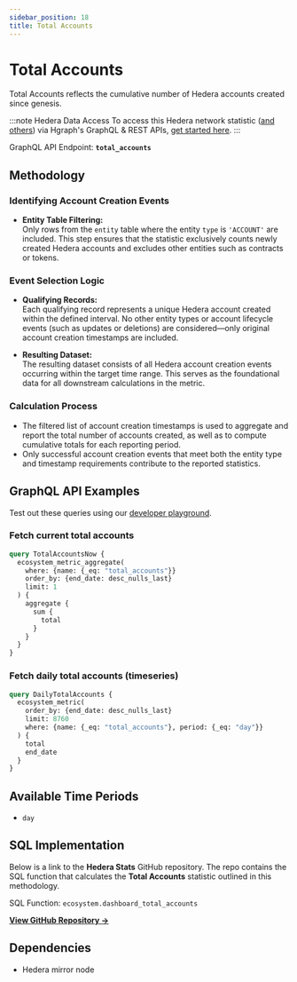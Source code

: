 ```yaml
---
sidebar_position: 18
title: Total Accounts
---
```


# Total Accounts

Total Accounts reflects the cumulative number of Hedera accounts created since genesis.

:::note Hedera Data Access
To access this Hedera network statistic ([and others](/category/hedera-stats/)) via Hgraph's GraphQL & REST APIs, [get started here](https://www.hgraph.com/hedera).
:::

GraphQL API Endpoint: **`total_accounts`**

## Methodology

### Identifying Account Creation Events

- **Entity Table Filtering:**  
  Only rows from the `entity` table where the entity `type` is `'ACCOUNT'` are included. This step ensures that the statistic exclusively counts newly created Hedera accounts and excludes other entities such as contracts or tokens.

### Event Selection Logic

- **Qualifying Records:**  
  Each qualifying record represents a unique Hedera account created within the defined interval. No other entity types or account lifecycle events (such as updates or deletions) are considered—only original account creation timestamps are included.

- **Resulting Dataset:**  
  The resulting dataset consists of all Hedera account creation events occurring within the target time range. This serves as the foundational data for all downstream calculations in the metric.

### Calculation Process

- The filtered list of account creation timestamps is used to aggregate and report the total number of accounts created, as well as to compute cumulative totals for each reporting period.
- Only successful account creation events that meet both the entity type and timestamp requirements contribute to the reported statistics.

## GraphQL API Examples

Test out these queries using our [developer playground](https://dashboard.hgraph.com).

### Fetch current total accounts

```graphql
query TotalAccountsNow {
  ecosystem_metric_aggregate(
    where: {name: {_eq: "total_accounts"}}
    order_by: {end_date: desc_nulls_last}
    limit: 1
  ) {
    aggregate {
      sum {
        total
      }
    }
  }
}
```

### Fetch daily total accounts (timeseries)

```graphql
query DailyTotalAccounts {
  ecosystem_metric(
    order_by: {end_date: desc_nulls_last}
    limit: 8760
    where: {name: {_eq: "total_accounts"}, period: {_eq: "day"}}
  ) {
    total
    end_date
  }
}
```

## Available Time Periods

- `day`

## SQL Implementation

Below is a link to the **Hedera Stats** GitHub repository. The repo contains the SQL function that calculates the **Total Accounts** statistic outlined in this methodology.

SQL Function: `ecosystem.dashboard_total_accounts`

**[View GitHub Repository →](https://github.com/hgraph-io/hedera-stats)**

## Dependencies
* Hedera mirror node
